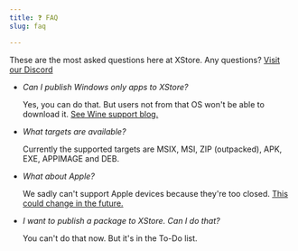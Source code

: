 ```yaml
---
title: ❓ FAQ
slug: faq

---
```


These are the most asked questions here at XStore. Any questions? [Visit our Discord](https://discord.gg/ByDn5PX)

- *Can I publish Windows only apps to XStore?*

  Yes, you can do that. But users not from that OS won't be able to download it. [See Wine support blog.](/blog/windows-support-linux)

- *What targets are available?*
  
  Currently the supported targets are MSIX, MSI, ZIP (outpacked), APK, EXE, APPIMAGE and DEB.

- *What about Apple?*

  We sadly can't support Apple devices because they're too closed. [This could change in the future.](https://www.theverge.com/2020/9/16/21439347/fortnite-epic-apple-preliminary-injunction-opposition-brief#:~:text=Apple%20has%20responded%20to%20Epic's,system%20that%20triggered%20the%20game's)

- *I want to publish a package to XStore. Can I do that?*

  You can't do that now. But it's in the To-Do list.